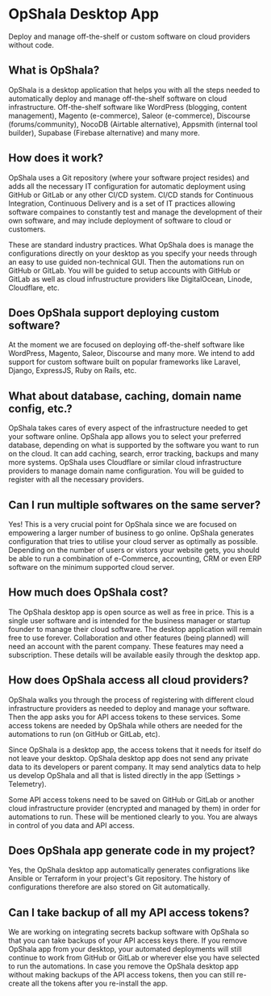# OpShala Desktop App

Deploy and manage off-the-shelf or custom software on cloud providers without code.

## What is OpShala?

OpShala is a desktop application that helps you with all the steps needed to automatically deploy and manage off-the-shelf software on cloud infrastructure. Off-the-shelf software like WordPress (blogging, content management), Magento (e-commerce), Saleor (e-commerce), Discourse (forums/community), NocoDB (Airtable alternative), Appsmith (internal tool builder), Supabase (Firebase alternative) and many more.

## How does it work?

OpShala uses a Git repository (where your software project resides) and adds all the necessary IT configuration for automatic deployment using GitHub or GitLab or any other CI/CD system. CI/CD stands for Continuous Integration, Continuous Delivery and is a set of IT practices allowing software compaines to constantly test and manage the development of their own software, and may include deployment of software to cloud or customers.

These are standard industry practices. What OpShala does is manage the configurations directly on your desktop as you specify your needs through an easy to use guided non-technical GUI. Then the automations run on GitHub or GitLab. You will be guided to setup accounts with GitHub or GitLab as well as cloud infrustructure providers like DigitalOcean, Linode, Cloudflare, etc.

## Does OpShala support deploying custom software?

At the moment we are focused on deploying off-the-shelf software like WordPress, Magento, Saleor, Discourse and many more. We intend to add support for custom software built on popular frameworks like Laravel, Django, ExpressJS, Ruby on Rails, etc.

## What about database, caching, domain name config, etc.?

OpShala takes cares of every aspect of the infrastructure needed to get your software online. OpShala app allows you to select your preferred database, depending on what is supported by the software you want to run on the cloud. It can add caching, search, error tracking, backups and many more systems. OpShala uses Cloudflare or similar cloud infrastructure providers to manage domain name configuration. You will be guided to register with all the necessary providers.

## Can I run multiple softwares on the same server?

Yes! This is a very crucial point for OpShala since we are focused on empowering a larger number of business to go online. OpShala generates configuration that tries to utilise your cloud server as optimally as possible. Depending on the number of users or vistors your website gets, you should be able to run a combination of e-Commerce, accounting, CRM or even ERP software on the minimum supported cloud server.

## How much does OpShala cost?

The OpShala desktop app is open source as well as free in price. This is a single user software and is intended for the business manager or startup founder to manage their cloud software. The desktop application will remain free to use forever. Collaboration and other features (being planned) will need an account with the parent company. These features may need a subscription. These details will be available easily through the desktop app.

## How does OpShala access all cloud providers?

OpShala walks you through the process of registering with different cloud infrastructure providers as needed to deploy and manage your software. Then the app asks you for API access tokens to these services. Some access tokens are needed by OpShala while others are needed for the automations to run (on GitHub or GitLab, etc).

Since OpShala is a desktop app, the access tokens that it needs for itself do not leave your desktop. OpShala desktop app does not send any private data to its developers or parent company. It may send analytics data to help us develop OpShala and all that is listed directly in the app (Settings > Telemetry).

Some API access tokens need to be saved on GitHub or GitLab or another cloud infrastructure provider (encrypted and managed by them) in order for automations to run. These will be mentioned clearly to you. You are always in control of you data and API access.

## Does OpShala app generate code in my project?

Yes, the OpShala desktop app automatically generates configrations like Ansible or Terraform in your project's Git repository. The history of configurations therefore are also stored on Git automatically.

## Can I take backup of all my API access tokens?

We are working on integrating secrets backup software with OpShala so that you can take backups of your API access keys there. If you remove OpShala app from your desktop, your automated deployments will still continue to work from GitHub or GitLab or wherever else you have selected to run the automations. In case you remove the OpShala desktop app without making backups of the API access tokens, then you can still re-create all the tokens after you re-install the app.
